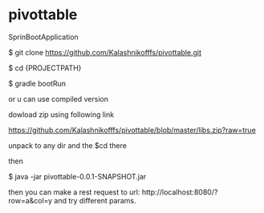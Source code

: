 # pivottable
SprinBootApplication


$ git clone https://github.com/Kalashnikofffs/pivottable.git

$ cd {PROJECTPATH}

$ gradle  bootRun

or u can use compiled version

dowload zip using following link


https://github.com/Kalashnikofffs/pivottable/blob/master/libs.zip?raw=true

unpack to any dir and the $cd there

then 

$ java -jar pivottable-0.0.1-SNAPSHOT.jar


then you can make a rest request to url:  http://localhost:8080/?row=a&col=y
and try different params.
